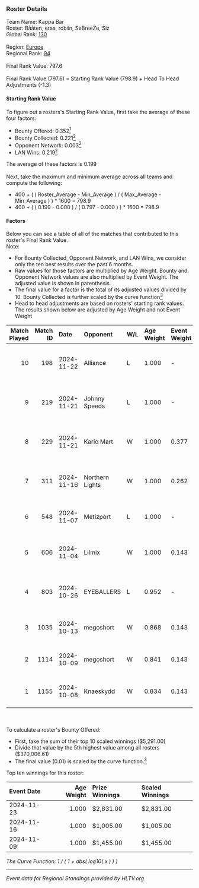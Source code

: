 ### Roster Details<br />
Team Name: Kappa Bar<br />
Roster: Bååten, eraa, robiin, SeBreeZe, Siz<br />
Global Rank: [130](../../standings_global_2024_12_02.md)<br />
<br />
Region: [Europe]( ../../standings_europe_2024_12_02.md)<br />
Regional Rank: [94]( ../../standings_europe_2024_12_02.md)<br />
<br />
Final Rank Value:  797.6<br />
<br />
Final Rank Value (797.6) = Starting Rank Value (798.9) + Head To Head Adjustments (-1.3)<br />

#### Starting Rank Value<br />
To figure out a rosters's Starting Rank Value, first take the average of these four factors:<br />
- Bounty Offered: 0.352[<sup>1</sup>](#table2)
- Bounty Collected: 0.221[<sup>2</sup>](#table1)
- Opponent Network: 0.003[<sup>2</sup>](#table1)
- LAN Wins: 0.219[<sup>2</sup>](#table1)

The average of these factors is 0.199<br />
<br />
Next, take the maximum and minimum average across all teams and compute the following:<br />
- 400 + ( ( Roster_Average - Min_Average ) / ( Max_Average - Min_Average ) ) * 1600 = 798.9
- 400 + ( ( 0.199 - 0.000 ) / ( 0.797 - 0.000 ) ) * 1600 = 798.9


#### Factors<br />
Below you can see a table of all of the matches that contributed to this roster's Final Rank Value.<br />
Note:<br />

- For Bounty Collected, Opponent Network, and LAN Wins, we consider only the ten best results over the past 6 months.
- Raw values for those factors are multiplied by Age Weight. Bounty and Opponent Network values are also multiplied by Event Weight. The adjusted value is shown in parenthesis.
- The final value for a factor is the total of its adjusted values divided by 10. Bounty Collected is further scaled by the curve function[<sup>3</sup>](#curveFunction)
- Head to head adjustments are based on rosters' starting rank values. The results shown below are adjusted by Age Weight and not Event Weight
<span id="table1"></span><br />


| Match Played | Match ID | Date       | Opponent        | W/L | Age Weight | Event Weight | Bounty Collected | Opponent Network | LAN Wins  | H2H Adj. | Roster                               |
| -: | -: | :- | :- | :- | :- | :- | :- | :- | :- | -: | :- |
|           10 |      198 | 2024-11-22 | Alliance        | L   | 1.000      | -            | -                | -                | -         |   -11.58 | Bååten, eraa, robiin, SeBreeZe, Siz  |
|            9 |      219 | 2024-11-21 | Johnny Speeds   | L   | 1.000      | -            | -                | -                | -         |    -4.18 | Bååten, eraa, robiin, SeBreeZe, Siz  |
|            8 |      229 | 2024-11-21 | Kario Mart      | W   | 1.000      | 0.377        | 0.006 (0.002)    | 0.038 (0.014)    | 1 (1.000) |     9.10 | Bååten, eraa, robiin, SeBreeZe, Siz  |
|            7 |      311 | 2024-11-16 | Northern Lights | W   | 1.000      | 0.262        | 0.001 (0.000)    | 0.000 (0.000)    | 1 (1.000) |     5.57 | eraa, robiin, SeBreeZe, Siz, Twinkey |
|            6 |      548 | 2024-11-07 | Metizport       | L   | 1.000      | -            | -                | -                | -         |    -2.13 | eraa, robiin, SeBreeZe, Siz, virree  |
|            5 |      606 | 2024-11-04 | Lilmix          | W   | 1.000      | 0.143        | 0.001 (0.000)    | 0.069 (0.010)    | 0 (0.000) |     5.29 | Bååten, eraa, robiin, SeBreeZe, Siz  |
|            4 |      803 | 2024-10-26 | EYEBALLERS      | L   | 0.952      | -            | -                | -                | -         |   -14.47 | eraa, Lekr0, robiin, Sapec, SeBreeZe |
|            3 |     1035 | 2024-10-13 | megoshort       | W   | 0.868      | 0.143        | 0.000 (0.000)    | 0.033 (0.004)    | 0 (0.000) |     4.41 | eraa, Ludwig, robiin, Siz, virree    |
|            2 |     1114 | 2024-10-09 | megoshort       | W   | 0.841      | 0.143        | 0.000 (0.000)    | 0.033 (0.004)    | 0 (0.000) |     4.17 | eraa, robiin, SeBreeZe, Siz, virree  |
|            1 |     1155 | 2024-10-08 | Knaeskydd       | W   | 0.834      | 0.143        | 0.000 (0.000)    | 0.000 (0.000)    | 0 (0.000) |     2.52 | eraa, robiin, SeBreeZe, Siz, virree  |

<br />
<span id="table2"></span><br />
To calculate a roster's Bounty Offered:<br />

- First, take the sum of their top 10 scaled winnings ($5,291.00)
- Divide that value by the 5th highest value among all rosters ($370,006.61)
- The final value (0.01) is scaled by the curve function.[<sup>3</sup>](#curveFunction)

Top ten winnings for this roster:<br />

| Event Date | Age Weight | Prize Winnings | Scaled Winnings |
| :- | -: | :- | :- |
| 2024-11-23 |      1.000 | $2,831.00      | $2,831.00       |
| 2024-11-16 |      1.000 | $1,005.00      | $1,005.00       |
| 2024-11-09 |      1.000 | $1,455.00      | $1,455.00       |


<span id="curveFunction"></span>_The Curve Function: 1 / ( 1 + abs( log10( x ) ) )_<br />

---
_Event data for Regional Standings provided by HLTV.org_<br />
